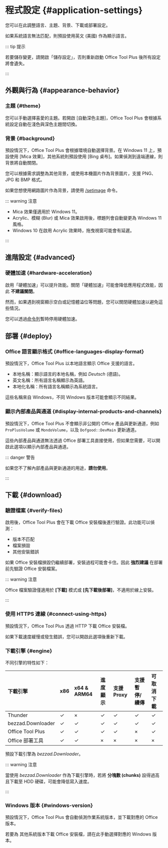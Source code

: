 # 程式設定 {#application-settings}

您可以在此調整語言、主題、背景、下載或部署設定。

如果系統語言無法匹配，則預設使用英文 (美國) 作為顯示語言。

::: tip 提示

若要儲存變更，請開啟「儲存設定」，否則重新啟動 Office Tool Plus 後所有設定將會遺失。

:::

## 外觀與行為 {#appearance-behavior}

### 主題 {#theme}

您可以手動選擇喜愛的主題。若開啟 [自動深色主題]，Office Tool Plus 會根據系統設定自動在淺色與深色主題間切換。

### 背景 {#background}

預設情況下，Office Tool Plus 會根據環境自動選擇背景。在 Windows 11 上，預設使用 [Mica 效果]，其他系統則預設使用 [Bing 桌布]。如果偵測到遠端連線，則背景將自動關閉。

您可以根據需求調整為其他背景，或使用本機圖片作為背景圖片，支援 PNG、JPG 和 BMP 格式。

如果您想使用網路圖片作為背景，請使用 [/setimage](/usage/command/application.md#in-application-commands) 命令。

::: warning 注意

- Mica 效果僅適用於 Windows 11。
- Acrylic、模糊 (Blur) 或 Mica 效果啟用後，標題列會自動變更為 Windows 11 風格。
- Windows 10 在啟用 Acrylic 效果時，拖曳視窗可能會有延遲。

:::

## 進階設定 {#advanced}

### 硬體加速 {#hardware-acceleration}

啟用「硬體加速」可以提升效能。關閉「硬體加速」可能會降低應用程式效能，因此 **不建議關閉**。

然而，如果遇到視窗顯示空白或記憶體溢位等問題，您可以關閉硬體加速以避免這些情況。

您可以透過[命令列](/zh-tw/usage/command/application.md#commands)暫時停用硬體加速。

## 部署 {#deploy}

### Office 語言顯示格式 {#office-languages-display-format}

預設情況下，Office Tool Plus 以本地語言顯示 Office 支援的語言。

- 本地名稱：顯示語言的本地名稱，例如 *Deutsch* (德語)。
- 英文名稱：所有語言名稱顯示為英語。
- 本地化名稱：所有語言名稱顯示為系統語言。

這些名稱來自 Windows，不同 Windows 版本可能會顯示不同結果。

### 顯示內部產品與通道 {#display-internal-products-and-channels}

預設情況下，Office Tool Plus 不會顯示非公開的 Office 產品與更新通道，例如 `ProPlusVolume` 或 `MondoVolume`，以及 `Dofgood::DevMain` 更新通道。

這些內部產品與通道無法透過 Office 部署工具直接使用，但如果您需要，可以開啟此選項以顯示內部產品與通道。

::: danger 警告

如果您不了解內部產品與更新通道的用途，**請勿使用**。

:::

## 下載 {#download}

### 驗證檔案 {#verify-files}

啟用後，Office Tool Plus 會在下載 Office 安裝檔後進行驗證。此功能可以偵測：

- 版本不匹配
- 檔案損毀
- 其他安裝錯誤

如果 Office 安裝檔損毀仍繼續部署，安裝過程可能會卡住。因此 **強烈建議** 在部署前先驗證 Office 安裝檔案。

::: warning 注意

Office 檔案驗證僅適用於 **[下載]** 模式或 **[先下載後部署]**，不適用於線上安裝。

:::

### 使用 HTTPS 連線 {#connect-using-https}

預設情況下，Office Tool Plus 透過 HTTP 下載 Office 安裝檔。

如果下載速度緩慢或發生錯誤，您可以開啟此選項後重新下載。

### 下載引擎 {#engine}

不同引擎的特性如下：

| 下載引擎                 | x86 | x64 & ARM64 | 進度顯示 | 支援 Proxy | 支援暫停/續傳 | 可取消下載 |
| :--                      | :-- | :--         | :--      | :--        | :--           | :--       |
| Thunder              | ✓   | ×           | ✓        | ✓         | ✓             | ✓         |
| bezzad.Downloader    | ✓   | ✓           | ✓        | ✓         | ✓             | ✓         |
| Office Tool Plus     | ✓   | ✓           | ✓        | ✓         | ×             | ✓         |
| Office 部署工具       | ✓ | ✓           | ×        | ×         | ×             | ×         |

預設下載引擎為 *bezzad.Downloader*。

::: warning 注意

當使用 *bezzad.Downloader* 作為下載引擎時，若將 **分塊數 (chunks)** 設得過高且下載至 HDD 硬碟，可能會降低寫入速度。

:::

### Windows 版本 {#windows-version}

預設情況下，Office Tool Plus 會自動偵測作業系統版本，並下載對應的 Office 版本。

若要為 其他系統版本下載 Office 安裝檔，請在此手動選擇對應的 Windows 版本。
